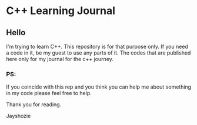 # C++ Learning Journal

## Hello
I'm trying to learn C++. This repository is for that purpose only. If you need a code in it, be my guest to use any parts of it.
The codes that are published here only for my journal for the c++ journey.

### PS:
If you coincide with this rep and you think you can help me about something in my code please feel free to help.

Thank you for reading.

Jayshozie

